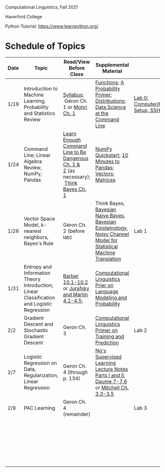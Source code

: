 Computational Linguistics, Fall 2021

Haverford College

Python Tutorial: https://www.learnpython.org/

# Schedule of Topics

| Date | Topic                                                        | Read/View Before Class                                       | Supplemental Material                                        |                                                   | Due                             |
| ---- | ------------------------------------------------------------ | ------------------------------------------------------------ | ------------------------------------------------------------ | ------------------------------------------------- | ------------------------------- |
| 1/19 | Introduction to Machine Learning, Probability and Statistics Review | [Syllabus](syllabus.md);<br/> Géron Ch. 1 or [Mohri Ch. 1](https://cs.nyu.edu/~mohri/mlbook/) | [Functions](https://www.youtube.com/watch?v=MjeXZ7Ea89g); [A Probability Primer](https://www.sjsu.edu/faculty/gerstman/StatPrimer/probability.pdf); [Distributions](https://www.youtube.com/watch?v=qc5QewourIU&feature=youtu.be);<br/>[Data Science at the Command Line](https://datascienceatthecommandline.com/2e/) | [Lab 0: Computer/Remote Setup, SSH](labs/lab0.md) |                                 |
| 1/24 | Command Line; Linear Algebra Review, NumPy, Pandas           | [Learn Enough Command Line to Be Dangerous Ch. 1 & 2](https://www.learnenough.com/command-line-tutorial/basics) (as necessary);<br/> [Think Bayes Ch. 1](https://allendowney.github.io/ThinkBayes2/) | [NumPy Quickstart](https://numpy.org/doc/stable/user/quickstart.html); [10 Minutes to Pandas](https://pandas.pydata.org/docs/user_guide/10min.html); [Vectors](https://www.youtube.com/watch?v=kXLGnrzw1zk); [Matrices](https://www.youtube.com/watch?v=kXLGnrzw1zk) |                                                   |                                 |
| 1/26 | Vector Space Model, k-nearest neighbors, Bayes's Rule        | Géron Ch. 2 (before lab)                                     | Think Bayes, [Bayesian Naive Bayes](https://www.youtube.com/watch?v=CW9YGii1nSA), [Bayesian Epistemology](https://plato.stanford.edu/entries/epistemology-bayesian/), [Noisy Channel Model for Statistical Machine Translation](https://www.cl.uni-heidelberg.de/courses/ss15/smt/scribe4.pdf) | Lab 1                                             |                                 |
| 1/31 | Entropy and Information Theory Introduction; Linear Classification and Logistic Regression | [Barber 10.1-10.2](http://web4.cs.ucl.ac.uk/staff/D.Barber/pmwiki/pmwiki.php?n=Brml.Online) or [Jurafsky and Martin 4.1-4.5](https://web.stanford.edu/~jurafsky/slp3/4.pdf);<br /> | [Computational Linguistics Prier on Language Modeling and Probability](https://piazza.com/class_profile/get_resource/ksysw5gb2e13q7/ktbthuoiq73op) |                                                   |                                 |
| 2/2  | Gradient Descent and Stochastic Gradient Descent             | Geron Ch. 3                                                  | [Computational Linguistics Primer on Training and Prediction](https://piazza.com/class_profile/get_resource/ksysw5gb2e13q7/ktloan9xn1fnj) | Lab 2                                             | Lab 1;<br />Homework 1 (Friday) |
| 2/7  | Logistic Regression on Data, Regularization, Linear Regression | Geron Ch. 4  (through p. 134)<br />                          | [Ng's Supervised Learning Lecture Notes Parts I and II](https://see.stanford.edu/materials/aimlcs229/cs229-notes1.pdf), [Daume 7-7.6](http://ciml.info/dl/v0_99/ciml-v0_99-ch07.pdf) <br />or [Mitchell Ch. 3.3-3.5](https://www.cs.cmu.edu/~tom/mlbook/NBayesLogReg.pdf) |                                                   |                                 |
| 2/9  | PAC Learning                                                 | Geron Ch. 4 (remainder)                                      |                                                              | Lab 3                                             | Lab 2 (Friday extension)        |
|      |                                                              |                                                              |                                                              |                                                   |                                 |
|      |                                                              |                                                              |                                                              |                                                   |                                 |
|      |                                                              |                                                              |                                                              |                                                   |                                 |
|      |                                                              |                                                              |                                                              |                                                   |                                 |
|      |                                                              |                                                              |                                                              |                                                   |                                 |
|      |                                                              |                                                              |                                                              |                                                   |                                 |
|      |                                                              |                                                              |                                                              |                                                   |                                 |
|      |                                                              |                                                              |                                                              |                                                   |                                 |
|      |                                                              |                                                              |                                                              |                                                   |                                 |
|      |                                                              |                                                              |                                                              |                                                   |                                 |
|      |                                                              |                                                              |                                                              |                                                   |                                 |
|      |                                                              |                                                              |                                                              |                                                   |                                 |
|      |                                                              |                                                              |                                                              |                                                   |                                 |
|      |                                                              |                                                              |                                                              |                                                   |                                 |
|      |                                                              |                                                              |                                                              |                                                   |                                 |
|      |                                                              |                                                              |                                                              |                                                   |                                 |
|      |                                                              |                                                              |                                                              |                                                   |                                 |
|      |                                                              |                                                              |                                                              |                                                   |                                 |
|      |                                                              |                                                              |                                                              |                                                   |                                 |
|      |                                                              |                                                              |                                                              |                                                   |                                 |
|      |                                                              |                                                              |                                                              |                                                   |                                 |
|      |                                                              |                                                              |                                                              |                                                   |                                 |
|      |                                                              |                                                              |                                                              |                                                   |                                 |
|      |                                                              |                                                              |                                                              |                                                   |                                 |
|      |                                                              |                                                              |                                                              |                                                   |                                 |
|      |                                                              |                                                              |                                                              |                                                   |                                 |

